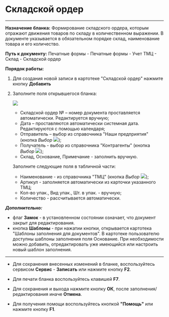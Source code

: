 ﻿# Складской ордер
- - -
**Назначение бланка:** Формирование складского ордера, которым отражают движения товаров по складу в количественном выражении.
В документе указывается в обязательном порядке склад, наименование товара и его количество.

**Путь к документу:**  Печатные формы - Печатные формы - Учет ТМЦ - Склад - Складской ордер

**Порядок работы:**

1. Для создания новой записи в картотеке "Складской ордер" нажмите кнопку **Добавить**

2. Заполните поля открывшегося бланка:

    ![](topic:ПечатныеФормы.AddFiles.Screenshot_20320.jpg)

    - Складской ордер № – номер документа проставляется автоматически. Редактируется вручную;
    - Дата – проставляются автоматически системная дата. Редактируются с помощью календаря;
    - Отправитель – выбор из справочника "Наши предприятия" (кнопка *Выбор* ![](topic:Com.AddFiles.Buttons.Btn_select.png));
    - Получатель - выбор из справочника "Контрагенты" (кнопка *Выбор* ![](topic:Com.AddFiles.Buttons.Btn_select.png));
    - Склад, Основание, Примечание - заполнить вручную.

    Заполните следующие поля в табличной части:

    - Наименование - из справочника "ТМЦ" (кнопка *Выбор* ![](topic:Com.AddFiles.Buttons.Btn_select.png));
    - Артикул - заполняется автоматически из карточки указанного ТМЦ;
    - Кол-во упак., Вид упак., Шт. в упак. - вручную;
    - Количество - рассчитывается автоматически. 

***Дополнительно:***
- флаг **Замок** - в установленном состоянии означает, что документ закрыт для редактирования.
- кнопка **Шаблоны** - при нажатии кнопки, открывается картотека "Шаблоны заполнения для документов". В картотеке пользователю доступны шаблоны заполнения поля Основание.
При необходимости можно добавить, отредактировать уже имеющийся или настроить новый шаблон заполнения.

______________________

- Для сохранения внесенных изменений в бланке, воспользуйтесь сервисом **Сервис** - **Записать** или нажмите кнопку **F2**.

- Для печати бланка воспользуйтесь клавишей **F7**. 

- Для сохранения и выхода нажмите кнопку **ОК**, после заполнения/редактирования иначе **Отмена**.

- Для получения помощи воспользуйтесь кнопкой  **"Помощь"** или нажмите кнопку **F1**.



